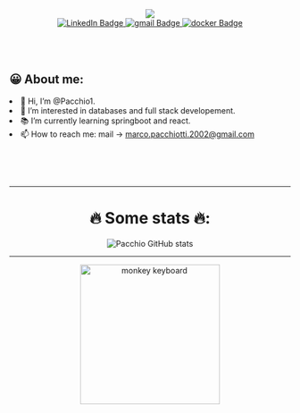 <div id="header" align="center">
  <img src="https://media.giphy.com/media/scZPhLqaVOM1qG4lT9/giphy.gif" />
</div>
<div id="badges" style="justify-content:center;align-items:center;" align="center">
  <a href="https://www.linkedin.com/in/marco-pacchiotti-62182423b/">
    <img src="https://img.shields.io/badge/LinkedIn-blue?style=for-the-badge&logo=linkedin&logoColor=white"
      alt="LinkedIn Badge" />
  </a>
  <a href="mailto:marco.pacchiotti.2002@gmail.com"">
   <img src="https://img.shields.io/badge/gmail-red?style=for-the-badge&logo=gmail&logoColor=white"
    alt="gmail Badge" />
  </a>
  <a href="https://hub.docker.com/u/pacchio1">
    <img src="https://img.shields.io/badge/Docker-blue?style=for-the-badge&logo=docker&logoColor=white"
      alt="docker Badge" />
  </a>

</div>
<div align="center">
  <img src="https://komarev.com/ghpvc/?username=pacchio1&style=flat-square&color=blueviolet" alt="" />
</div>
<br><br><br>
<div id="about">
  <h2> 😀 About me:</h2>
  <li>👋 Hi, I’m @Pacchio1.<br /></li>
  <li>👀 I’m interested in databases and full stack developement.<br /></li>
  <li>📚 I’m currently learning springboot and react.<br /></li>
  <!-- <li>❤️ I’m looking to work on databases or System administrator and/or System integrator.<br/></li>  -->
  <li>📫 How to reach me: mail -> <a href="mailto:marco.pacchiotti.2002@gmail.com""> marco.pacchiotti.2002@gmail.com  </a><br />
  <!-- <img src=" https://img.shields.io/badge/gmail-red?style=for-the-badge&logo=gmail&logoColor=white"
      alt="gmail Badge" />
    </a></li>
  <br>
  ⛓️Aditional links:<br />
  🤖 Cyber Security ->
  <ol>
    <li><a href="https://tryhackme.com/p/Monkey420"><img src="https://tryhackme-badges.s3.amazonaws.com/Monkey420.png"
          alt="TryHackMe"></a>
    <li><a>https://play.picoctf.org/users/pacchio1</a><br />
    </li>
  </ol>-->
    <!--  <li>💼 Replit-> https://replit.com/@marcopacchiotti</li>  -->
    <!-- • 💪 leetcode -> <a href="https://leetcode.com/pacchio/">![LeetCode](https://leetcard.jacoblin.cool/Pacchio?theme=dark)</a>-->
</div>

<br><br><br>

<hr />
<div align="center">
  <h1>🔥 Some stats 🔥:</h1>
  <!--
  ![Top Langs](https://github-readme-stats.vercel.app/api/top-langs/?username=pacchio1&layout=compact&theme=radical) <br /> 

  
  <!-- <h2>Consistency</h2>

  ![GitHub Streak](http://github-readme-streak-stats.herokuapp.com?user=pacchio1&theme=dark&background=141321)

  <br />-->

  ![Pacchio GitHub stats](https://github-readme-stats.vercel.app/api?username=pacchio1&show_icons=true&theme=radical)

  <hr>
  <img src="https://media.giphy.com/media/zOvBKUUEERdNm/giphy.gif" alt="monkey keyboard" height="250px"
    align="center" />
</div>
